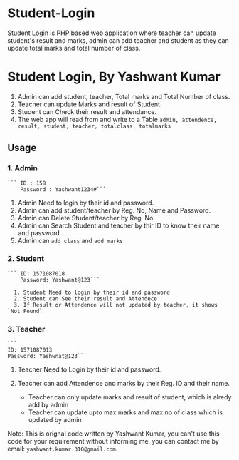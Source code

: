 # Student-Login
Student Login is PHP based web application where teacher can update student's result and marks, admin can add teacher and student as they can update total marks and total number of class.
# Student Login, By Yashwant Kumar
1. Admin can add student, teacher, Total marks and Total Number of class.
2. Teacher can update Marks and result of Student.
3. Student can Check their result and attendance.
4. The web app will read from and write to a Table `admin, attendence, result, student, teacher, totalclass, totalmarks `

## Usage

### 1. Admin
	``` ID : 158
	    Password : Yashwant1234#```
	
  1. Admin Need to login by their id and password.
  2. Admin can add student/teacher by Reg. No, Name and Password.
  3. Admin can Delete Student/teacher by Reg. No
  4. Admin can Search Student and teacher by thir ID to know their name and password
  5. Admin can `add class` and `add marks`


### 2. Student
	``` ID: 1571087018
	    Password: Yashwant@123```
	    
      1. Student Need to login by their id and password
      2. Student can See their result and Attendece
      3. If Result or Attendence will not updated by teacher, it shows `Not Found`


### 3. Teacher

	```
	ID: 1571087013
	Password: Yashwnat@123```
	
  1. Teacher Need to Login by their id and password.
  2. Teacher can add Attendence and marks by their Reg. ID and their name.
       
       - Teacher can only update marks and result of student, which is alredy add by admin
       - Teacher can update upto max marks and max no of class which is updated by admin
      
      
  Note: This is orignal code written by Yashwant Kumar, you can't use this code for your requirement without informing me. you can contact me by email: `yashwant.kumar.310@gmail.com`.
 	
